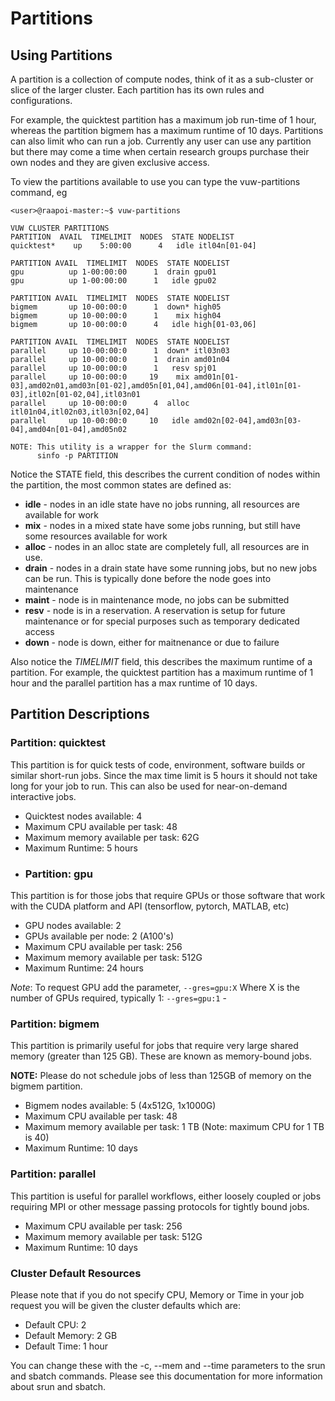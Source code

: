 # Partitions
## Using Partitions

A partition is a collection of compute nodes, think of it as a sub-cluster or
slice of the larger cluster.  Each partition has its own rules and
configurations.  

For example, the quicktest partition has a maximum job run-time of 1 hour, whereas the partition
bigmem has a maximum runtime of 10 days.  Partitions can also
limit who can run a job.  Currently any user can use any partition but there
may come a time when certain research groups purchase their own nodes and they are
given exclusive access.

To view the partitions available to use you can type the vuw-partitions
command, eg

```
<user>@raapoi-master:~$ vuw-partitions 

VUW CLUSTER PARTITIONS
PARTITION  AVAIL  TIMELIMIT  NODES  STATE NODELIST
quicktest*    up    5:00:00      4   idle itl04n[01-04]

PARTITION AVAIL  TIMELIMIT  NODES  STATE NODELIST
gpu          up 1-00:00:00      1  drain gpu01
gpu          up 1-00:00:00      1   idle gpu02

PARTITION AVAIL  TIMELIMIT  NODES  STATE NODELIST
bigmem       up 10-00:00:0      1  down* high05
bigmem       up 10-00:00:0      1    mix high04
bigmem       up 10-00:00:0      4   idle high[01-03,06]

PARTITION AVAIL  TIMELIMIT  NODES  STATE NODELIST
parallel     up 10-00:00:0      1  down* itl03n03
parallel     up 10-00:00:0      1  drain amd01n04
parallel     up 10-00:00:0      1   resv spj01
parallel     up 10-00:00:0     19    mix amd01n[01-03],amd02n01,amd03n[01-02],amd05n[01,04],amd06n[01-04],itl01n[01-03],itl02n[01-02,04],itl03n01
parallel     up 10-00:00:0      4  alloc itl01n04,itl02n03,itl03n[02,04]
parallel     up 10-00:00:0     10   idle amd02n[02-04],amd03n[03-04],amd04n[01-04],amd05n02

NOTE: This utility is a wrapper for the Slurm command:
      sinfo -p PARTITION

```      

Notice the STATE field, this describes the current condition of nodes within the
partition, the most common states are defined as:

* __idle__ - nodes in an idle state have no jobs running, all resources are available
for work
* __mix__ - nodes in a mixed state have some jobs running, but still have some
resources available for work
* __alloc__ - nodes in an alloc state are completely full, all resources are in use.
* __drain__ - nodes in a drain state have some running jobs, but no new jobs can be
run.  This is typically done before the node goes into maintenance
* __maint__ - node is in maintenance mode, no jobs can be submitted
* __resv__ - node is in a reservation.  A reservation is setup for future maintenance
or for special purposes such as temporary dedicated access
* __down__ - node is down, either for maitnenance or due to failure

Also notice the _TIMELIMIT_ field, this describes the maximum runtime of a
partition.  For example, the quicktest partition has a maximum runtime of 1
hour and the parallel partition has a max runtime of 10 days.

## Partition Descriptions

### Partition: quicktest

This partition is for quick tests of code, environment, software builds or
similar short-run jobs.  Since the max time limit is 5 hours it should not take
long for your job to run.  This can also be used for near-on-demand interactive
jobs.

* Quicktest nodes available: 4
* Maximum CPU available per task: 48
* Maximum memory available per task: 62G
* Maximum Runtime: 5 hours

- ### Partition: gpu

This partition is for those jobs that require GPUs or those software that work with the CUDA platform and API (tensorflow, pytorch, MATLAB, etc)

* GPU nodes available: 2
* GPUs available per node: 2 (A100's)
* Maximum CPU available per task: 256
* Maximum memory available per task: 512G
* Maximum Runtime: 24 hours

_Note_:  To request GPU add the parameter, `--gres=gpu:X`  Where X is the number of GPUs required, typically 1:  `--gres=gpu:1` -

### Partition: bigmem

This partition is primarily useful for jobs that require very large shared
memory (greater than 125 GB).  These are known as memory-bound jobs.

__NOTE:__ Please do not schedule jobs of less than 125GB of memory on the bigmem partition.

* Bigmem nodes available: 5 (4x512G, 1x1000G)
* Maximum CPU available per task: 48
* Maximum memory available per task: 1 TB (Note: maximum CPU for 1 TB is 40)
* Maximum Runtime: 10 days

### Partition: parallel

This partition is useful for parallel workflows, either loosely coupled or jobs
requiring MPI or other message passing protocols for tightly bound jobs.

* Maximum CPU available per task: 256
* Maximum memory available per task: 512G
* Maximum Runtime: 10 days

### Cluster Default Resources

Please note that if you do not specify CPU, Memory or Time in your job request
you will be given the cluster defaults which are:

* Default CPU: 2
* Default Memory: 2 GB
* Default Time: 1 hour

You can change these with the -c, --mem and --time parameters to the srun and sbatch commands.  Please see this documentation for more information about srun and sbatch.
